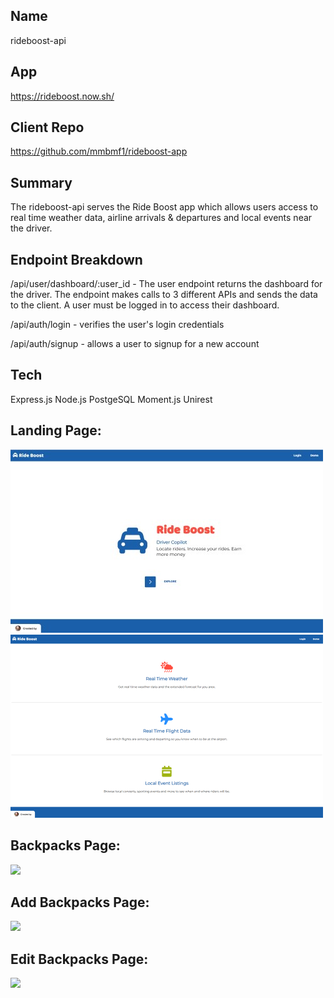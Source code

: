 ## Name

rideboost-api

## App

https://rideboost.now.sh/

## Client Repo

https://github.com/mmbmf1/rideboost-app

## Summary

The rideboost-api serves the Ride Boost app which allows users access to real time weather data, airline arrivals & departures and local events near the driver.

## Endpoint Breakdown

/api/user/dashboard/:user_id - The user endpoint returns the dashboard for the driver. The endpoint makes calls to 3 different APIs and sends the data to the client. A user must be logged in to access their dashboard.

/api/auth/login - verifies the user's login credentials

/api/auth/signup - allows a user to signup for a new account

## Tech

Express.js
Node.js
PostgeSQL
Moment.js
Unirest

## Landing Page:

![](images/Landing_page_1.jpg)
![](images/Landing_Page_2.jpg)

## Backpacks Page:

![](images/BP_collection.jpg)

## Add Backpacks Page:

![](images/BP_Add.jpg)

## Edit Backpacks Page:

![](images/BP_Edit.jpg)
